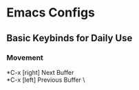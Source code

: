 # Emacs Configs 
 
## Basic Keybinds for Daily Use 

### Movement 
*C-x [right] Next Buffer \
*C-x [left] Previous Buffer \ 
